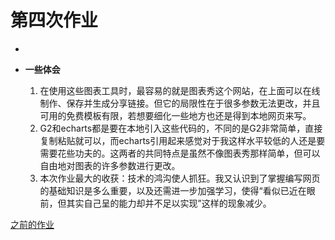# 第四次作业
- 

- **一些体会**
  1. 在使用这些图表工具时，最容易的就是图表秀这个网站，在上面可以在线制作、保存并生成分享链接。但它的局限性在于很多参数无法更改，并且可用的免费模板有限，若想要细化一些地方也还是得到本地网页来写。
  2. G2和echarts都是要在本地引入这些代码的，不同的是G2非常简单，直接复制粘贴就可以，而echarts引用起来感觉对于我这样水平较低的人还是要需要花些功夫的。这两者的共同特点是虽然不像图表秀那样简单，但可以自由地对图表的许多参数进行更改。
  3. 本次作业最大的收获：技术的鸿沟使人抓狂。我又认识到了掌握编写网页的基础知识是多么重要，以及还需进一步加强学习，使得“看似已近在眼前，但其实自己呈的能力却并不足以实现”这样的现象减少。



[之前的作业](https://github.com/cheerupyxolive/Homework/blob/master/previoushw.md)

